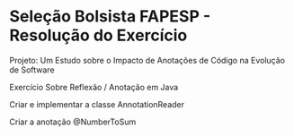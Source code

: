 # Seleção Bolsista FAPESP - Resolução do Exercício

Projeto: Um Estudo sobre o Impacto de Anotações de Código na Evolução de Software

Exercício Sobre Reflexão / Anotação em Java

Criar e implementar a classe AnnotationReader

Criar a anotação @NumberToSum
